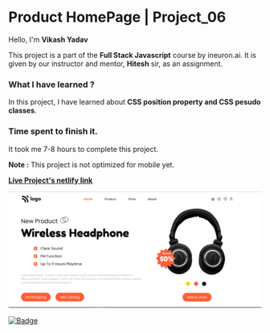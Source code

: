 # **Product HomePage | Project_06**

Hello, I'm **Vikash Yadav** 

This project is a part of the **Full Stack Javascript** course by ineuron.ai. It is given by our instructor and mentor, **Hitesh** sir,  as an assignment.


### **What I have learned ?**

In this project, I have learned about **CSS position property and CSS pesudo classes**.

### **Time spent to finish it.**

It took me 7-8 hours to complete this project.

**Note :** This project is not optimized for mobile yet.


**[Live Project's netlify link](https://product-homepage-project-07.netlify.app/ "Project link")**



[![Project ScreenShot](./css%20project_07%20done.png)](https://product-homepage-project-07.netlify.app/ "Project link")


[![Badge](https://img.shields.io/badge/Project__07-Product%20HomePage-yellow)](https://product-homepage-project-07.netlify.app/ "Project link")